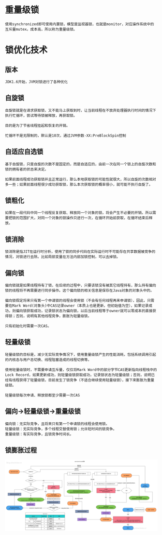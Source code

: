 # 重量级锁

```
使用synchronized即可使用内置锁，模型是监视器锁，也就是monitor，对应操作系统中的互斥量mutex。成本高，所以称为重量级锁。
```

# 锁优化技术

## 版本

```
JDK1.6开始，JVM对锁进行了各种优化
```

## 自旋锁

```
自旋锁就是在请求获取锁，又不能马上获取到时，让当前线程在不放弃处理器执行时间的情况下执行忙循环，尝试等待锁被释放，再获取锁。

目的是为了节省线程挂起和恢复的开销。

忙循环不是无限制的，默认是10次，通过JVM参数-XX:PreBlockSpin控制
```

## 自适应自选锁

```
基于自旋锁，只是自旋的次数不是固定的，而是自适应的，由前一次在同一个锁上的自旋次数和锁的拥有者的状态来决定。

如果前面线程成功获取锁并且正常运行，那么本地获取锁的可能性就很大，所以自旋的次数相对多一些；如果前面线程很少成功获取锁，那么本次获取锁的概率很小，就可能不执行自旋了。
```

## 锁粗化

```
如果在一段代码中同一个线程反复获取、释放同一个对象的锁，将会产生不必要的开销，所以需要把锁的范围扩大，对同一个对象的锁操作只进行一次，在循环开始前获取，在循环结束后释放。
```

## 锁消除

```
锁消除是指JIT在运行时分析，使用了锁的同步代码在实际运行时不可能存在共享数据被竞争的情况，对锁进行去除。比如局部变量在方法内部加锁控制，可以去掉锁。
```

## 偏向锁

```
偏向锁就是如果线程持有了锁，在后续的过程中，只要该锁没有被其它线程持有，那么持有偏向锁的线程将不再需要进行同步操作。这个偏向锁的相关信息是保存在Java对象的对象头中的。

偏向锁假定将来只有第一个申请锁的线程会使用锁（不会有任何线程再来申请锁），因此，只需要在Mark Word(对象头)中CAS记录owner（本质上也是更新，但初始值为空），如果记录成功，则偏向锁获取成功，记录锁状态为偏向锁，以后当前线程等于owner就可以零成本的直接获得锁；否则，说明有其他线程竞争，膨胀为轻量级锁。

只有初始化时需要一次CAS。
```

## 轻量级锁

```
轻量级锁的目标是，减少无实际竞争情况下，使用重量级锁产生的性能消耗，包括系统调用引起的内核态与用户态切换、线程阻塞造成的线程切换等。

使用轻量级锁时，不需要申请互斥量，仅仅将Mark Word中的部分字节CAS更新指向线程栈中的Lock Record，如果更新成功，则轻量级锁获取成功，记录锁状态为轻量级锁；否则，说明已经有线程获得了轻量级锁，目前发生了锁竞争（不适合继续使用轻量级锁），接下来膨胀为重量级锁。

轻量级锁每次申请、释放锁都至少需要一次CAS
```

## 偏向->轻量级锁->重量级锁

```
偏向锁：无实际竞争，且将来只有第一个申请锁的线程会使用锁。
轻量级锁：无实际竞争，多个线程交替使用锁；允许短时间的锁竞争。
重量级锁：有实际竞争，且锁竞争时间长。
```

## 锁膨胀过程

![锁优化](img/锁优化.png)